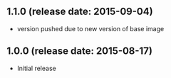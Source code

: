 ## 1.1.0 (release date: 2015-09-04)

 * version pushed due to new version of base image 

## 1.0.0 (release date: 2015-08-17)

 * Initial release
